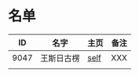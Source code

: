 
# 名单

|  ID    |  名字    |  主页    | 备注     |
| ---- | ---- | ---- | ---- |
|  9047    |   王斯日古楞   |      [self](9047.md)   | XXX  |
|     |      |      |      |
